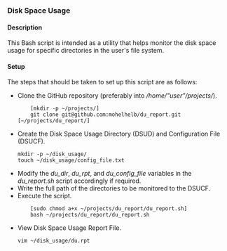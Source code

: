 ### Disk Space Usage

#### Description

This Bash script is intended as a utility that helps monitor the disk space usage for specific directories in the user's file system.

#### Setup

The steps that should be taken to set up this script are as follows:

- Clone the GitHub repository (preferably into */home/"user"/projects/*).
	```
        [mkdir -p ~/projects/]
        git clone git@github.com:mohelhelb/du_report.git [~/projects/du_report/]
	```
- Create the Disk Space Usage Directory (DSUD) and Configuration File (DSUCF).
	```
	mkdir -p ~/disk_usage/
	touch ~/disk_usage/config_file.txt
	```
- Modify the *du_dir*, *du_rpt*, and *du_config_file* variables in the *du_report.sh* script accordingly if required.
- Write the full path of the directories to be monitored to the DSUCF.
- Execute the script.
	```
        [sudo chmod a+x ~/projects/du_report/du_report.sh]
        bash ~/projects/du_report/du_report.sh
	```
- View Disk Space Usage Report File.
	```
	vim ~/disk_usage/du.rpt
	```
